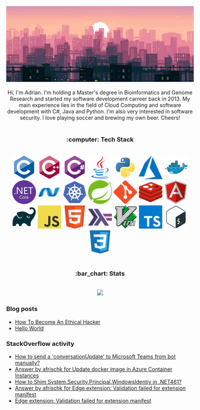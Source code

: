 <!-- <link href="css/style.css" rel="stylesheet">-->
<div align="center">
  <img alt="banner" src="banner.png">
</div>
<br/>
<div align="center">
Hi, I'm Adrian. I'm holding a Master's degree in Bioinformatics and Genome Research and started my software development carreer back in 2013. My main experience lies in the field of Cloud Computing and software development with C#, Java and Python. I'm also very interested in software security. I love playing soccer and brewing my own beer. Cheers!
</div>
<br/>
<h3 align="center">
:computer: Tech Stack
</h3>
<br/>
<div align="center">
    <img alt="C" width="64" height="64" src="icons/c-original.svg">
    <img alt="C++" width="64" height="64" src="icons/cplusplus-original.svg">
    <img alt="C#" width="64" height="64" src="icons/csharp-original.svg">
    <img alt="Java" width="64" height="64" src="icons/java-original.svg">
    <img alt="Python" width="64" height="64" src="icons/python-original.svg">
    <img alt="Azure" width="64" height="64" src="icons/azure.svg">
    <img alt="Docker" width="64" height="64" src="icons/docker-original.svg">
    <img alt=".NetCore" width="64" height="64" src="icons/dotnetcore-original.svg">
    <img alt=".Net" width="64" height="64" src="icons/dot-net-original.svg">
    <img alt="Kubernetes" width="64" height="64" src="icons/kubernetes-plain.svg">
    <img alt="Spring" width="64" height="64" src="icons/spring-original.svg">
    <img alt="Git" width="64" height="64" src="icons/git-original.svg">
    <img alt="Redis" width="64" height="64" src="icons/redis-original.svg">
    <img alt="Angular" width="64" height="64" src="icons/angularjs-original.svg">
    <img alt="Gradle" width="64" height="64" src="icons/gradle-plain.svg">
    <img alt="JavaScript" width="64" height="64" src="icons/javascript-original.svg">
    <img alt="HTML5" width="64" height="64" src="icons/html5-original.svg">
    <img alt="Haskell" width="64" height="64" src="icons/haskell-original.svg">
    <img alt="Vim" width="64" height="64" src="icons/vim-original.svg">
    <img alt="TypeScript" width="64" height="64" src="icons/typescript-original.svg">
    <img alt="Bash" width="64" height="64" src="icons/bash-original.svg">
    <img alt="CSS3" width="64" height="64" src="icons/css3-original.svg">
</div>
<br/>
<h3 align="center">
:bar_chart: Stats
</h3>
<br/>
<div align="center">
  <img src="https://github-readme-stats.vercel.app/api/top-langs/?username=afrischk&theme=radical" />
</div>

### Blog posts
<!-- BLOGPOST:START -->
- [How To Become An Ethical Hacker](https://afrischk.github.io/How-To-Become-An-Ethical-Hacker)
- [Hello World](https://afrischk.github.io/Hello-World)<!-- BLOGPOST:END -->

### StackOverflow activity
<!-- STACKOVERFLOW:START -->
- [How to send a 'conversationUpdate' to Microsoft Teams from bot manually?](https://stackoverflow.com/questions/57304988/how-to-send-a-conversationupdate-to-microsoft-teams-from-bot-manually)
- [Answer by afrischk for Update docker image in Azure Container Instances](https://stackoverflow.com/questions/49796968/update-docker-image-in-azure-container-instances/56440278#56440278)
- [How to Shim System.Security.Principal.WindowsIdentiy in .NET461?](https://stackoverflow.com/questions/55627066/how-to-shim-system-security-principal-windowsidentiy-in-net461)
- [Answer by afrischk for Edge extension: Validation failed for extension manifest](https://stackoverflow.com/questions/55124566/edge-extension-validation-failed-for-extension-manifest/55449580#55449580)
- [Edge extension: Validation failed for extension manifest](https://stackoverflow.com/questions/55124566/edge-extension-validation-failed-for-extension-manifest)
<!-- STACKOVERFLOW:END -->
